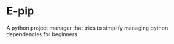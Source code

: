 # E-pip
A python project manager that tries to simplify managing python dependencies for beginners.
